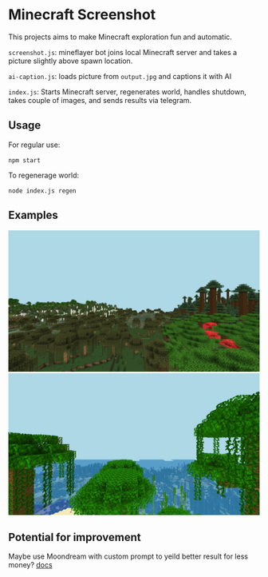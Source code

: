 # Minecraft Screenshot

This projects aims to make Minecraft exploration
fun and automatic.

`screenshot.js`: mineflayer bot joins local Minecraft
server and takes a picture slightly above
spawn location.

`ai-caption.js`: loads picture from `output.jpg` and
captions it with AI

`index.js`: Starts Minecraft server, regenerates
world, handles shutdown, takes couple of images,
and sends results via telegram.


## Usage

For regular use:
```
npm start
```

To regenerage world:
```
node index.js regen
```

## Examples

![4 biomes](./4-biomes.png)
![jungle and ocean](./jungle-ocean.jpg)

## Potential for improvement

Maybe use Moondream with custom prompt to yeild better
result for less money?
[docs](https://github.com/rohan-kulkarni-25/moondream/blob/main/clients/node/README.MD)
